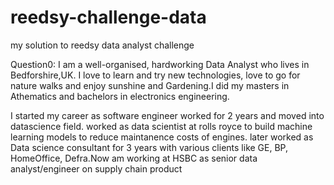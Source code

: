 # reedsy-challenge-data
my solution to reedsy data analyst challenge

Question0:
I am a well-organised, hardworking Data Analyst who lives in Bedforshire,UK. I love to learn and try new technologies, love to go for nature walks and enjoy sunshine and Gardening.I did my masters in Athematics and bachelors in electronics engineering. 

I started my career as software engineer worked for 2 years and moved into datascience field. worked as data scientist at rolls royce to build machine learning models to reduce maintanence costs of engines. later worked as Data science consultant for 3 years with various clients like GE, BP, HomeOffice, Defra.Now am working at HSBC as senior data analyst/engineer on supply chain product

